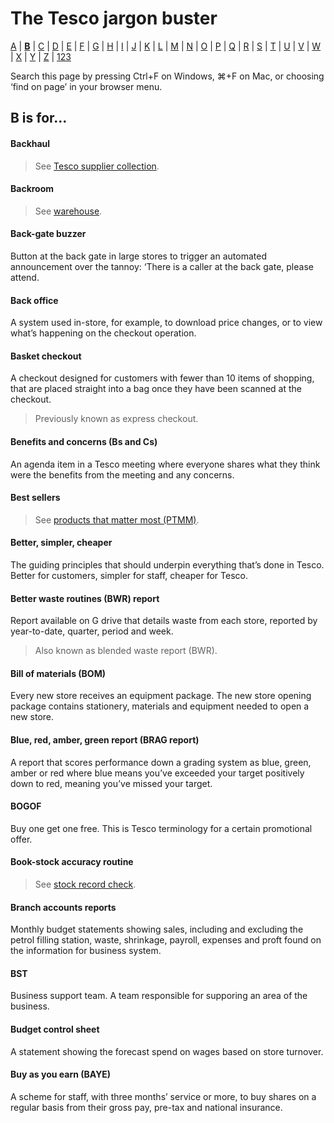 # The Tesco jargon buster

[A](a.md) | [**B**](b.md) | [C](c.md) | [D](d.md) | [E](e.md) | [F](f.md) | [G](g.md) | [H](h.md) | [I](i.md) | [J](j.md) | [K](k.md) | [L](l.md) | [M](m.md) | [N](n.md) | [O](o.md) | [P](p.md) | [Q](q.md) | [R](r.md) | [S](s.md) | [T](t.md) | [U](u.md) | [V](v.md) | [W](w.md) | [X](x.md) | [Y](y.md) | [Z](z.md) | [123](123.md)

Search this page by pressing Ctrl+F on Windows, ⌘+F on Mac, or choosing ‘find on page’ in your browser menu.

## B is for…


#### Backhaul
> See [Tesco supplier collection](t.md#tesco-supplier-collection).

#### Backroom
> See [warehouse](w.md#warehouse).

#### Back-gate buzzer
Button at the back gate in large stores to trigger an automated announcement over the tannoy: ‘There is a caller at the back gate, please attend.

#### Back office
A system used in-store, for example, to download price changes, or to view what’s happening on the checkout operation.

#### Basket checkout
A checkout designed for customers with fewer than 10 items of shopping, that are placed straight into a bag once they have been scanned at the checkout.
> Previously known as express checkout.

#### Benefits and concerns (Bs and Cs)
An agenda item in a Tesco meeting where everyone shares what they think were the benefits from the meeting and any concerns.

#### Best sellers
> See [products that matter most (PTMM)](p.md#products-that-matter-most-ptmm).

#### Better, simpler, cheaper
The guiding principles that should underpin everything that’s done in Tesco. Better for customers, simpler for staff, cheaper for Tesco.

#### Better waste routines (BWR) report
Report available on G drive that details waste from each store, reported by year-to-date, quarter, period and week.
> Also known as blended waste report (BWR).

#### Bill of materials (BOM)
Every new store receives an equipment package. The new store opening package contains stationery, materials and equipment needed to open a new store.

#### Blue, red, amber, green report (BRAG report)
A report that scores performance down a grading system as blue, green, amber or red where blue means you’ve exceeded your target positively down to red, meaning you’ve missed your target.

#### BOGOF
Buy one get one free. This is Tesco terminology for a certain promotional offer.

#### Book-stock accuracy routine
> See [stock record check](s.md#stock-record-check).

#### Branch accounts reports
Monthly budget statements showing sales, including and excluding the petrol filling station, waste, shrinkage, payroll, expenses and proft found on the information for business system.

#### BST
Business support team. A team responsible for supporing an area of the business.

#### Budget control sheet
A statement showing the forecast spend on wages based on store turnover.

#### Buy as you earn (BAYE)
A scheme for staff, with three months’ service or more, to buy shares on a regular basis from their gross pay, pre-tax and national insurance.
